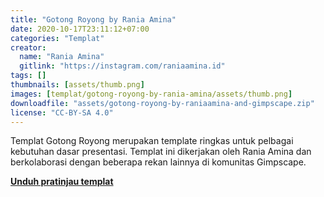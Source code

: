 ```yaml
---
title: "Gotong Royong by Rania Amina"
date: 2020-10-17T23:11:12+07:00
categories: "Templat"
creator: 
  name: "Rania Amina"
  gitlink: "https://instagram.com/raniaamina.id"
tags: []
thumbnails: [assets/thumb.png]
images: [templat/gotong-royong-by-rania-amina/assets/thumb.png]
downloadfile: "assets/gotong-royong-by-raniaamina-and-gimpscape.zip"
license: "CC-BY-SA 4.0"
---
```

Templat Gotong Royong merupakan template ringkas untuk pelbagai kebutuhan dasar presentasi. Templat ini dikerjakan oleh Rania Amina dan berkolaborasi dengan beberapa rekan lainnya di komunitas Gimpscape.

[**Unduh pratinjau templat**](assets/preview-gotong-royong.pdf)